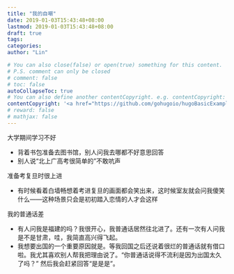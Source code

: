 ```yaml
---
title: "我的自嘲"
date: 2019-01-03T15:43:48+08:00
lastmod: 2019-01-03T15:43:48+08:00
draft: true
tags: 
categories: 
author: "Lin"

# You can also close(false) or open(true) something for this content.
# P.S. comment can only be closed
# comment: false
# toc: false
autoCollapseToc: true
# You can also define another contentCopyright. e.g. contentCopyright: "This is another copyright."
contentCopyright: '<a href="https://github.com/gohugoio/hugoBasicExample" rel="noopener" target="_blank">See origin</a>'
# reward: false
# mathjax: false
---
```


大学期间学习不好

- 背着书包准备去图书馆，别人问我去哪都不好意思回答
- 别人说“北上广高考很简单的”不敢吭声

准备考复旦时很上进

- 有时候看着白墙畅想着考进复旦的画面都会笑出来，这时候室友就会问我傻笑什么——这种场景只会是初初踏入恋情的人才会这样

我的普通话差

- 有人问我是福建的吗？我很开心，我普通话居然往北进了。还有一次有人问我是不是甘肃，哇，我简直高兴得飞起。
- 我想要出国的一个重要原因就是。等我回国之后还说着很烂的普通话就有借口啦。我尤其喜欢别人帮我把理由说了。“你普通话说得不流利是因为出国太久了吗？” 然后我会赶紧回答“是是是”。

